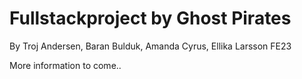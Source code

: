 # Fullstackproject by Ghost Pirates

By Troj Andersen, Baran Bulduk, Amanda Cyrus, Ellika Larsson
FE23

More information to come..
